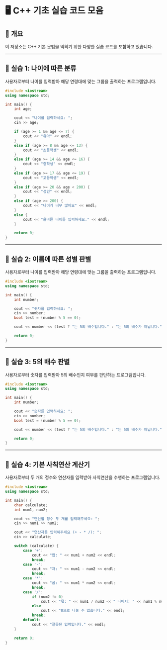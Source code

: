 # 🖥️ C++ 기초 실습 코드 모음

## 📌 개요
이 저장소는 C++ 기본 문법을 익히기 위한 다양한 실습 코드를 포함하고 있습니다.

---

## 🔹 실습 1: 나이에 따른 분류
사용자로부터 나이를 입력받아 해당 연령대에 맞는 그룹을 출력하는 프로그램입니다.

```cpp
#include <iostream>
using namespace std;

int main() {
    int age;

    cout << "나이를 입력하세요: ";
    cin >> age;

    if (age >= 1 && age <= 7) {
        cout << "유아" << endl;
    }
    else if (age >= 8 && age <= 13) {
        cout << "초등학생" << endl;
    }
    else if (age >= 14 && age <= 16) {
        cout << "중학생" << endl;
    }
    else if (age >= 17 && age <= 19) {
        cout << "고등학생" << endl;
    }
    else if (age >= 20 && age < 200) {
        cout << "성인" << endl;
    }   
    else if (age >= 200) {
        cout << "나이가 너무 많아요" << endl;
    }
    else {
        cout << "올바른 나이를 입력하세요." << endl;
    }

    return 0;
}
```

---

## 🔹 실습 2: 이름에 따른 성별 판별
사용자로부터 나이를 입력받아 해당 연령대에 맞는 그룹을 출력하는 프로그램입니다.
```cpp
#include <iostream>
using namespace std;

int main() {
    int number;

    cout << "숫자를 입력하세요: ";
    cin >> number;
    bool test = (number % 5 == 0);

    cout << number << (test ? "는 5의 배수입니다." : "는 5의 배수가 아닙니다.") << endl;

    return 0;
}

```
---

## 🔹 실습 3: 5의 배수 판별
사용자로부터 숫자를 입력받아 5의 배수인지 여부를 판단하는 프로그램입니다.
```cpp
#include <iostream>
using namespace std;

int main() {
    int number;

    cout << "숫자를 입력하세요: ";
    cin >> number;
    bool test = (number % 5 == 0);

    cout << number << (test ? "는 5의 배수입니다." : "는 5의 배수가 아닙니다.") << endl;

    return 0;
}


```

---

## 🔹 실습 4: 기본 사칙연산 계산기
사용자로부터 두 개의 정수와 연산자를 입력받아 사칙연산을 수행하는 프로그램입니다.
```cpp
#include <iostream>
using namespace std;

int main() {
    char calculate;
    int num1, num2;

    cout << "연산할 정수 두 개를 입력해주세요: ";
    cin >> num1 >> num2;

    cout << "연산자를 입력해주세요 (+ - * /): ";
    cin >> calculate;

    switch (calculate) {
        case '+':
            cout << "합: " << num1 + num2 << endl;
            break;
        case '-':
            cout << "차: " << num1 - num2 << endl;
            break;
        case '*':
            cout << "곱: " << num1 * num2 << endl;
            break;
        case '/':
            if (num2 != 0)
                cout << "몫: " << num1 / num2 << " 나머지: " << num1 % num2 << endl;
            else
                cout << "0으로 나눌 수 없습니다." << endl;
            break;
        default:
            cout << "잘못된 입력입니다." << endl;
    }

    return 0;
}



```